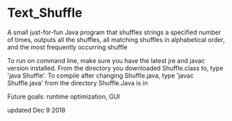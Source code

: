 # Text_Shuffle
A small just-for-fun Java program that shuffles strings a specified number of times, outputs all the shuffles, all matching shuffles in alphabetical order, and the most frequently occurring shuffle

To run on command line, make sure you have the latest jre and javac version installed. From the directory you downloaded Shuffle.class to, type 'java Shuffle'. To compile after changing Shuffle.java, type 'javac Shuffle.java' from the directory Shuffle.Java is in

Future goals: runtime optimization, GUI

updated Dec 9 2018
